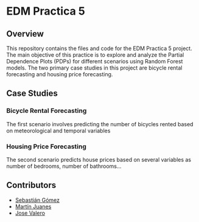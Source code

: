 # EDM Practica 5

## Overview

This repository contains the files and code for the EDM Practica 5 project. The main objective of this practice is to explore and analyze the Partial Dependence Plots (PDPs) for different scenarios using Random Forest models. The two primary case studies in this project are bicycle rental forecasting and housing price forecasting.


## Case Studies

### Bicycle Rental Forecasting

The first scenario involves predicting the number of bicycles rented based on meteorological and temporal variables

### Housing Price Forecasting

The second scenario predicts house prices based on several variables as number of bedrooms, number of bathrooms...
   
## Contributors

- [Sebastián Gómez](https://github.com/2gomez)
- [Martín Juanes](https://github.com/mjuahop)
- [Jose Valero](https://github.com/jose-valero-sanchis) 
